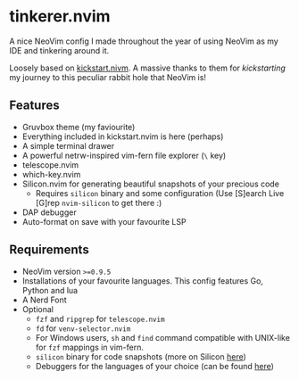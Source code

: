 # tinkerer.nvim

A nice NeoVim config I made throughout the year of using NeoVim as my IDE and tinkering around it.

Loosely based on [kickstart.nivm](https://github.com/nvim-lua/kickstart.nvim). A massive thanks to them for *kickstarting* my journey to this peculiar rabbit hole that NeoVim is!

## Features

* Gruvbox theme (my faviourite)
* Everything included in kickstart.nvim is here (perhaps)
* A simple terminal drawer
* A powerful netrw-inspired vim-fern file explorer (`\` key)
* telescope.nvim
* which-key.nvim
* Silicon.nvim for generating beautiful snapshots of your precious code 
    * Requires `silicon` binary and some configuration (Use \[S\]earch Live \[G\]rep `nvim-silicon` to get there :)
* DAP debugger
* Auto-format on save with your favourite LSP

## Requirements

* NeoVim version `>=0.9.5`
* Installations of your favourite languages. This config features Go, Python and lua
* A Nerd Font
* Optional
    * `fzf` and `ripgrep` for `telescope.nvim`
    * `fd` for `venv-selector.nvim`
    * For Windows users, `sh` and `find` command compatible with UNIX-like for `fzf` mappings in vim-fern.
    * `silicon` binary for code snapshots (more on Silicon [here](https://github.com/krivahtoo/silicon.nvim))
    * Debuggers for the languages of your choice (can be found [here](https://github.com/mfussenegger/nvim-dap/wiki/Debug-Adapter-installation))

